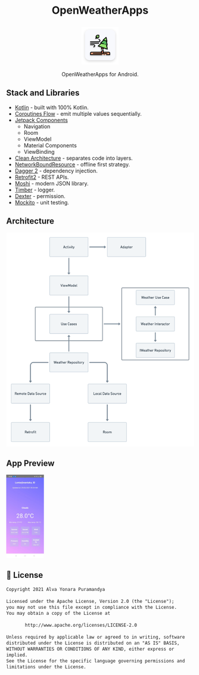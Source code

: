 # <p align="center">OpenWeatherApps</p>

<p align="center">
  <img src="https://github.com/alvayonara/OpenWeatherApps/blob/main/image/app-icon.png" width="20%"></img>
</p>
<p align="center">OpenWeatherApps for Android.</p>

## Stack and Libraries
* [Kotlin](https://https://kotlinlang.org/) - built with 100% Kotlin.
* [Coroutines Flow](https://developer.android.com/kotlin/flow/) - emit multiple values sequentially.
* [Jetpack Components](https://developer.android.com/jetpack/)
  - Navigation
  - Room
  - ViewModel
  - Material Components
  - ViewBinding
* [Clean Architecture](https://blog.cleancoder.com/uncle-bob/2012/08/13/the-clean-architecture.html) - separates code into layers.
* [NetworkBoundResource](https://developer.android.com/jetpack/guide/) - offline first strategy.
* [Dagger 2](https://github.com/google/dagger/) - dependency injection.
* [Retrofit2](https://github.com/square/retrofit/) - REST APIs.
* [Moshi](https://github.com/square/moshi/) - modern JSON library.
* [Timber](https://github.com/JakeWharton/timber/) - logger.
* [Dexter](https://github.com/Karumi/Dexter/) - permission.
* [Mockito](https://github.com/mockito/mockito/) - unit testing.

## Architecture
<img src="https://github.com/alvayonara/OpenWeatherApps/blob/main/image/app-structure.png" width="600"/>

## App Preview
<img src="https://github.com/alvayonara/OpenWeatherApps/blob/main/image/app-preview.jpeg" width="20%"/>

## 📝 License

```
Copyright 2021 Alva Yonara Puramandya

Licensed under the Apache License, Version 2.0 (the "License");
you may not use this file except in compliance with the License.
You may obtain a copy of the License at

       http://www.apache.org/licenses/LICENSE-2.0

Unless required by applicable law or agreed to in writing, software
distributed under the License is distributed on an "AS IS" BASIS,
WITHOUT WARRANTIES OR CONDITIONS OF ANY KIND, either express or implied.
See the License for the specific language governing permissions and
limitations under the License. 
```
